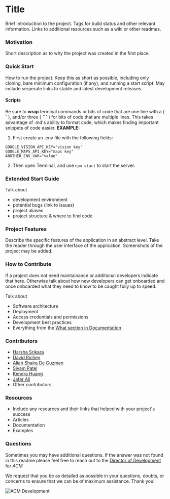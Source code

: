 # Title

Brief introduction to the project. Tags for build status and other relevant information. Links to additional resources such as a wiki or other readmes.

### Motivation

Short description as to why the project was created in the first place. 

### Quick Start

How to run the project. Keep this as short as possible, including only cloning, bare minimum configuration (if any), and running a start script. May include serperate links to stable and latest development releases.
#### Scripts
Be sure to **wrap**  terminal commands or bits of code that are one line with a ( **\`** ), and/or three ( **\`\`\`** ) for bits of code that are multiple lines. This takes advantage of .md's ability to format code, which makes finding important snippets of code easier.
**EXAMPLE:**
1. First create an .env file with the following fields:
```npm start
GOOGLE_VISION_API_KEY="vision key"
GOOGLE_MAPS_API_KEY="maps key"
ANOTHER_ENV_VAR="value"
```
2. Then open Terminal, and use `npm start` to start the server. 

### Extended Start Guide

Talk about 
 - development environment
 - potential bugs (link to issues)
 - project aliases
 - project structure & where to find code

 ### Project Features

 Describe the specific features of the application in an abstract level. Take the reader through the 
 user interface of the application. Screenshots of the project may be added. 



### How to Contribute

If a project does not need maintainance or additional developers indicate that here. Otherwise talk about how new developers can get onboarded and once onboarded what they need to know to be caught fully up to speed.

Talk about
 - Software architecture
 - Deployment
 - Access credentials and permissions
 - Development best practices
 - Everything from the [What section in Documentation](https://github.com/acmutd/Development/blob/master/documentation.md#what-do-we-document)

### Contributors

 - [Harsha Srikara](https://harshasrikara.com)
 - [David Richey](https://darichey.com)
 - [Aliah Shaira De Guzman]()
 - [Sivam Patel](https://github.com/sivampatel)
 - [Kendra Huang](https://github.com/kendra-huang)
 - [Jafar Ali](https://github.com/jafrilli)
 - Other contributors

### Resources

 - Include any resources and their links that helped with your project's success
 - Articles
 - Documentation
 - Examples

### Questions

Sometimes you may have additional questions. If the answer was not found in this readme please feel free to reach out to the [Director of Development](mailto:comet.acm@gmail.com) for _ACM_

We request that you be as detailed as possible in your questions, doubts, or concerns to ensure that we can be of maximum assistance. Thank you!

![ACM Development](https://www.acmutd.co/brand/Development/Banners/light_dark_background.png)
